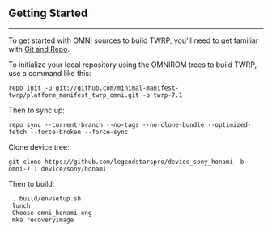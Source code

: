 ## Getting Started ##
----------------------------------

To get started with OMNI sources to build TWRP, you'll need to get
familiar with [Git and Repo](https://source.android.com/source/using-repo.html).

To initialize your local repository using the OMNIROM trees to build TWRP, use a command like this:

    repo init -u git://github.com/minimal-manifest-twrp/platform_manifest_twrp_omni.git -b twrp-7.1

Then to sync up:

    repo sync --current-branch --no-tags --no-clone-bundle --optimized-fetch --force-broken --force-sync

Clone device tree:

    git clone https://github.com/legendstarspro/device_sony_honami -b omni-7.1 device/sony/honami

Then to build:

     . build/envsetup.sh
     lunch
     Choose omni_honami-eng
     mka recoveryimage
